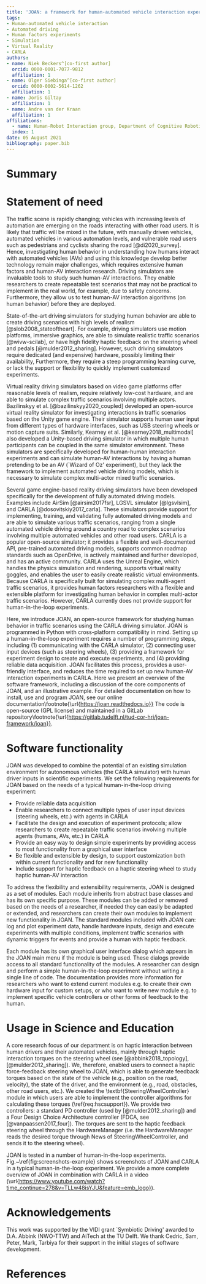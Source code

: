 ```yaml
--- 
title: 'JOAN: a framework for human-automated vehicle interaction experiments in a virtual reality driving simulator' 
tags:
- Human-automated vehicle interaction
- Automated driving
- Human factors experiments
- Simulation
- Virtual Reality
- CARLA 
authors:
- name: Niek Beckers^[co-first author]
  orcid: 0000-0001-7077-9812 
  affiliation: 1
- name: Olger Siebinga^[co-first author]
  orcid: 0000-0002-5614-1262 
  affiliation: 1
- name: Joris Giltay 
  affiliation: 1
- name: Andre van der Kraan 
  affiliation: 1 
affiliations:
  - name: Human-Robot Interaction group, Department of Cognitive Robotics, Faculty 3mE, Delft University of Technology, Mekelweg 2, 2628 CD Delft, The Netherlands
  index: 1 
date: 05 August 2021 
bibliography: paper.bib
--- 
```


# Summary

# Statement of need

The traffic scene is rapidly changing; vehicles with increasing levels of automation are emerging on the roads interacting with other road users. It is likely that traffic will be mixed in the future, with manually driven vehicles, automated vehicles in various automation levels, and vulnerable road users such as pedestrians and cyclists sharing the road [@di2020_survey]. Hence, investigating human behavior in understanding how humans interact with automated vehicles (AVs) and using this knowledge develop better technology remain major challenges, which requires extensive human factors and human-AV interaction research. Driving simulators are invaluable tools to study such human-AV interactions. They enable researchers to create repeatable test scenarios that may not be practical to implement in the real world, for example, due to safety concerns. Furthermore, they allow us to test human-AV interaction algorithms (on human behavior) before they are deployed.

State-of-the-art driving simulators for studying human behavior are able to create driving scenarios with high levels of realism [@slob2008_stateoftheart]. For example, driving simulators use motion platforms, immersive graphics, are able to simulate realistic traffic scenarios [@wivw-scilab], or have high fidelity haptic feedback on the steering wheel and pedals [@mulder2012_sharing]. However, such driving simulators require dedicated (and expensive) hardware, possibly limiting their availability, Furthermore, they require a steep programming learning curve, or lack the support or flexibility to quickly implement customized experiments.

Virtual reality driving simulators based on video game platforms offer reasonable levels of realism, require relatively low-cost hardware, and are able to simulate complex traffic scenarios involving multiple actors. Bazilinskyy et al. [@bazilinskyy2020_coupled] developed an open-source virtual reality simulator for investigating interactions in traffic scenarios based on the Unity game engine. Their simulator supports human user input from different types of hardware interfaces, such as USB steering wheels or motion capture suits. Similarly, Kearney et al. [@kearney2018_multimodal] also developed a Unity-based driving simulator in which multiple human participants can be coupled in the same simulator environment. These simulators are specifically developed for human-human interaction experiments and can simulate human-AV interactions by having a human pretending to be an AV (`Wizard of Oz' experiment), but they lack the framework to implement automated vehicle driving models, which is necessary to simulate complex multi-actor mixed traffic scenarios.

Several game engine-based reality driving simulators have been developed specifically for the development of fully automated driving models. Examples include AirSim [@airsim2017fsr], LGSVL simulator [@lgsvlsim], and CARLA [@dosovitskiy2017_carla]. These simulators provide support for implementing, training, and validating fully automated driving models and are able to simulate various traffic scenarios, ranging from a single automated vehicle driving around a country road to complex scenarios involving multiple automated vehicles and other road users. CARLA is a popular open-source simulator; it provides a flexible and well-documented API, pre-trained automated driving models, supports common roadmap standards such as OpenDrive, is actively maintained and further developed, and has an active community. CARLA uses the Unreal Engine, which handles the physics simulation and rendering, supports virtual reality goggles, and enables the user to easily create realistic virtual environments. Because CARLA is specifically built for simulating complex multi-agent traffic scenarios, it provides human factors researchers with a flexible and extensible platform for investigating human behavior in complex multi-actor traffic scenarios. However, CARLA currently does not provide support for human-in-the-loop experiments.

Here, we introduce JOAN, an open-source framework for studying human behavior in traffic scenarios using the CARLA driving simulator. JOAN is programmed in Python with cross-platform compatibility in mind. Setting up a human-in-the-loop experiment requires a number of programming steps, including (1) communicating with the CARLA simulator, (2) connecting user input devices (such as steering wheels), (3) providing a framework for experiment design to create and execute experiments, and (4) providing reliable data acquisition. JOAN facilitates this process, provides a user-friendly interface, and reduces the time required to set up new human-AV interaction experiments in CARLA. Here we present an overview of the software framework, including a discussion of the core components of JOAN, and an illustrative example. For detailed documentation on how to install, use and program JOAN, see our online documentation\footnote{\url{https://joan.readthedocs.io}} The code is open-source (GPL license) and maintained in a GitLab repository\footnote{\url{https://gitlab.tudelft.nl/tud-cor-hri/joan-framework/joan}}.

# Software functionality
JOAN was developed to combine the potential of an existing simulation environment for autonomous vehicles (the CARLA simulator) with human driver inputs in scientific experiments. We set the following requirements for JOAN based on the needs of a typical human-in-the-loop driving experiment:

- Provide reliable data acquisition
- Enable researchers to connect multiple types of user input devices (steering wheels, etc.) with agents in CARLA
- Facilitate the design and execution of experiment protocols; allow researchers to create repeatable traffic scenarios involving multiple agents (humans, 
  AVs, etc.) in CARLA
- Provide an easy way to design simple experiments by providing access to most functionality from a graphical user interface
- Be flexible and extensible by design, to support customization both within current functionality and for new functionality
- Include support for haptic feedback on a haptic steering wheel to study haptic human-AV interaction

To address the flexibility and extensibility requirements, JOAN is designed as a set of modules. Each module inherits from abstract base classes and has its own specific purpose. These modules can be added or removed based on the needs of a researcher, if needed they can easily be adapted or extended, and researchers can create their own modules to implement new functionality in JOAN. The standard modules included with JOAN can: log and plot experiment data, handle hardware inputs, design and execute experiments with multiple conditions, implement traffic scenarios with dynamic triggers for events and provide a human with haptic feedback.

Each module has its own graphical user interface dialog which appears in the JOAN main menu if the module is being used. These dialogs provide access to all standard functionality of the modules. A researcher can design and perform a simple human-in-the-loop experiment without writing a single line of code. The documentation provides more information for researchers who want to extend current modules e.g. to create their own hardware input for custom setups, or who want to write new module e.g. to implement specific vehicle controllers or other forms of feedback to the human.

# Usage in Science and Education

A core research focus of our department is on haptic interaction between human drivers and their automated vehicles, mainly through haptic interaction torques on the steering wheel (see [@abbink2018_topology], [@mulder2012_sharing]). We, therefore, enabled users to connect a haptic force-feedback steering wheel to JOAN, which is able to generate feedback torques based on the state of the vehicle (e.g., position on the road, velocity), the state of the driver, and the environment (e.g., road, obstacles, other road users, etc.). We created the \textbf{SteeringWheelController} module in which users are able to implement the controller algorithms for calculating these torques (\ref{req:hscsupport}). We provide two controllers: a standard PD controller (used by [@mulder2012_sharing]) and a Four Design Choice Architecture controller (FDCA, see [@vanpaassen2017_four]). The torques are sent to the haptic feedback steering wheel through the HardwareManager (i.e. the HardwareManager reads the desired torque through News of SteeringWheelController, and sends it to the steering wheel).

JOAN is tested in a number of human-in-the-loop experiments. Fig.~\ref{fig:screenshots-example} shows screenshots of JOAN and CARLA in a typical human-in-the-loop experiment. We provide a more complete overview of JOAN in combination with CARLA in a video (\url{https://www.youtube.com/watch?time_continue=278&v=TLLw48isYJU&feature=emb_logo}).

# Acknowledgements

This work was supported by the VIDI grant `Symbiotic Driving' awarded to D.A. Abbink (NWO-TTW) and AiTech at the TU Delft. We thank Cedric, Sam, Peter, Mark, Tarbiya for their support in the initial stages of software development.

# References